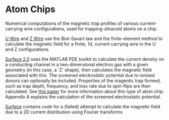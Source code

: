 # Atom Chips
Numerical computations of the magnetic trap profiles of various current-carrying wire configurations, used for trapping ultracold atoms on a chip.

[U Wire](U%20Wire/) and [Z Wire](Z%20Wire/) use the Biot-Savart law and the finite-element method to calculate the magnetic field for a finite, 1d, current carrying wire in the U and Z configurations.

[Surface 2.0](Surface%202.0/) uses the MATLAB PDE toolkit to calculate the current density on a conducting channel in a two-dimensional electron gas with a given geometry (in this case, a 'Z' shape), then calculates the magnetic field associated with this. The screened electrostatic potential due to ionised donors can optionally be included. Properties of the magentic trap formed, such as trap depth, frequency, and loss rate due to spin-flips are then calculated. See [this paper](https://arxiv.org/abs/1708.01184) for more information about this type of atom chip. Appendix A explains the calculation of the screened electrostatic potential.

[Surface](Surface/) contains code for a (failed) attempt to calculate the magnetic field due to a 2D current distribution using Fourier transforms
